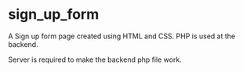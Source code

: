 # sign_up_form
A Sign up form page created using HTML and CSS. PHP is used at the backend.

Server is required to make the backend php file work.
